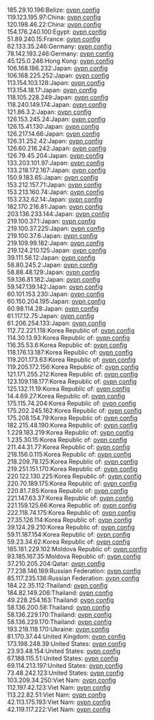185.29.10.196:Belize: [ovpn config](vpn/185_29_10_196.ovpn)  
119.123.195.97:China: [ovpn config](vpn/119_123_195_97.ovpn)  
120.198.46.22:China: [ovpn config](vpn/120_198_46_22.ovpn)  
154.176.240.100:Egypt: [ovpn config](vpn/154_176_240_100.ovpn)  
51.89.240.15:France: [ovpn config](vpn/51_89_240_15.ovpn)  
62.133.35.246:Germany: [ovpn config](vpn/62_133_35_246.ovpn)  
78.142.193.246:Germany: [ovpn config](vpn/78_142_193_246.ovpn)  
45.125.0.246:Hong Kong: [ovpn config](vpn/45_125_0_246.ovpn)  
106.168.186.232:Japan: [ovpn config](vpn/106_168_186_232.ovpn)  
106.168.225.252:Japan: [ovpn config](vpn/106_168_225_252.ovpn)  
113.154.103.128:Japan: [ovpn config](vpn/113_154_103_128.ovpn)  
113.154.18.17:Japan: [ovpn config](vpn/113_154_18_17.ovpn)  
118.105.228.249:Japan: [ovpn config](vpn/118_105_228_249.ovpn)  
118.240.149.174:Japan: [ovpn config](vpn/118_240_149_174.ovpn)  
121.86.3.2:Japan: [ovpn config](vpn/121_86_3_2.ovpn)  
126.153.245.24:Japan: [ovpn config](vpn/126_153_245_24.ovpn)  
126.15.41.130:Japan: [ovpn config](vpn/126_15_41_130.ovpn)  
126.217.14.66:Japan: [ovpn config](vpn/126_217_14_66.ovpn)  
126.31.252.42:Japan: [ovpn config](vpn/126_31_252_42.ovpn)  
126.60.216.242:Japan: [ovpn config](vpn/126_60_216_242.ovpn)  
126.79.45.204:Japan: [ovpn config](vpn/126_79_45_204.ovpn)  
133.203.101.97:Japan: [ovpn config](vpn/133_203_101_97.ovpn)  
133.218.172.167:Japan: [ovpn config](vpn/133_218_172_167.ovpn)  
150.9.183.65:Japan: [ovpn config](vpn/150_9_183_65.ovpn)  
153.212.157.71:Japan: [ovpn config](vpn/153_212_157_71.ovpn)  
153.213.160.74:Japan: [ovpn config](vpn/153_213_160_74.ovpn)  
153.232.62.14:Japan: [ovpn config](vpn/153_232_62_14.ovpn)  
182.170.216.81:Japan: [ovpn config](vpn/182_170_216_81.ovpn)  
203.136.233.144:Japan: [ovpn config](vpn/203_136_233_144.ovpn)  
219.100.37.1:Japan: [ovpn config](vpn/219_100_37_1.ovpn)  
219.100.37.225:Japan: [ovpn config](vpn/219_100_37_225.ovpn)  
219.100.37.6:Japan: [ovpn config](vpn/219_100_37_6.ovpn)  
219.109.99.182:Japan: [ovpn config](vpn/219_109_99_182.ovpn)  
219.124.210.125:Japan: [ovpn config](vpn/219_124_210_125.ovpn)  
39.111.56.12:Japan: [ovpn config](vpn/39_111_56_12.ovpn)  
58.80.245.2:Japan: [ovpn config](vpn/58_80_245_2.ovpn)  
58.88.48.129:Japan: [ovpn config](vpn/58_88_48_129.ovpn)  
59.136.81.182:Japan: [ovpn config](vpn/59_136_81_182.ovpn)  
59.147.139.142:Japan: [ovpn config](vpn/59_147_139_142.ovpn)  
60.101.153.230:Japan: [ovpn config](vpn/60_101_153_230.ovpn)  
60.150.204.195:Japan: [ovpn config](vpn/60_150_204_195.ovpn)  
60.98.114.28:Japan: [ovpn config](vpn/60_98_114_28.ovpn)  
61.117.12.75:Japan: [ovpn config](vpn/61_117_12_75.ovpn)  
61.206.254.133:Japan: [ovpn config](vpn/61_206_254_133.ovpn)  
112.72.221.118:Korea Republic of: [ovpn config](vpn/112_72_221_118.ovpn)  
114.30.13.93:Korea Republic of: [ovpn config](vpn/114_30_13_93.ovpn)  
116.35.53.6:Korea Republic of: [ovpn config](vpn/116_35_53_6.ovpn)  
118.176.13.187:Korea Republic of: [ovpn config](vpn/118_176_13_187.ovpn)  
119.201.173.63:Korea Republic of: [ovpn config](vpn/119_201_173_63.ovpn)  
119.205.172.156:Korea Republic of: [ovpn config](vpn/119_205_172_156.ovpn)  
121.171.255.212:Korea Republic of: [ovpn config](vpn/121_171_255_212.ovpn)  
123.109.118.177:Korea Republic of: [ovpn config](vpn/123_109_118_177.ovpn)  
125.132.11.19:Korea Republic of: [ovpn config](vpn/125_132_11_19.ovpn)  
14.4.69.27:Korea Republic of: [ovpn config](vpn/14_4_69_27.ovpn)  
175.115.74.204:Korea Republic of: [ovpn config](vpn/175_115_74_204.ovpn)  
175.202.245.162:Korea Republic of: [ovpn config](vpn/175_202_245_162.ovpn)  
175.208.154.79:Korea Republic of: [ovpn config](vpn/175_208_154_79.ovpn)  
182.215.48.190:Korea Republic of: [ovpn config](vpn/182_215_48_190.ovpn)  
1.229.183.219:Korea Republic of: [ovpn config](vpn/1_229_183_219.ovpn)  
1.235.30.15:Korea Republic of: [ovpn config](vpn/1_235_30_15.ovpn)  
211.44.31.77:Korea Republic of: [ovpn config](vpn/211_44_31_77.ovpn)  
218.156.0.115:Korea Republic of: [ovpn config](vpn/218_156_0_115.ovpn)  
218.209.78.125:Korea Republic of: [ovpn config](vpn/218_209_78_125.ovpn)  
219.251.151.170:Korea Republic of: [ovpn config](vpn/219_251_151_170.ovpn)  
220.122.130.225:Korea Republic of: [ovpn config](vpn/220_122_130_225.ovpn)  
220.70.189.175:Korea Republic of: [ovpn config](vpn/220_70_189_175.ovpn)  
220.81.7.85:Korea Republic of: [ovpn config](vpn/220_81_7_85.ovpn)  
221.147.63.37:Korea Republic of: [ovpn config](vpn/221_147_63_37.ovpn)  
221.159.125.66:Korea Republic of: [ovpn config](vpn/221_159_125_66.ovpn)  
222.118.74.175:Korea Republic of: [ovpn config](vpn/222_118_74_175.ovpn)  
27.35.126.114:Korea Republic of: [ovpn config](vpn/27_35_126_114.ovpn)  
39.124.29.210:Korea Republic of: [ovpn config](vpn/39_124_29_210.ovpn)  
59.11.187.154:Korea Republic of: [ovpn config](vpn/59_11_187_154.ovpn)  
59.23.34.62:Korea Republic of: [ovpn config](vpn/59_23_34_62.ovpn)  
185.181.229.102:Moldova Republic of: [ovpn config](vpn/185_181_229_102.ovpn)  
93.185.167.35:Moldova Republic of: [ovpn config](vpn/93_185_167_35.ovpn)  
37.210.205.204:Qatar: [ovpn config](vpn/37_210_205_204.ovpn)  
77.238.146.189:Russian Federation: [ovpn config](vpn/77_238_146_189.ovpn)  
85.117.235.136:Russian Federation: [ovpn config](vpn/85_117_235_136.ovpn)  
184.22.35.112:Thailand: [ovpn config](vpn/184_22_35_112.ovpn)  
184.82.149.206:Thailand: [ovpn config](vpn/184_82_149_206.ovpn)  
49.228.254.163:Thailand: [ovpn config](vpn/49_228_254_163.ovpn)  
58.136.200.58:Thailand: [ovpn config](vpn/58_136_200_58.ovpn)  
58.136.229.170:Thailand: [ovpn config](vpn/58_136_229_170.ovpn)  
58.136.229.170:Thailand: [ovpn config](vpn/58_136_229_170.ovpn)  
193.218.118.170:Ukraine: [ovpn config](vpn/193_218_118_170.ovpn)  
81.170.37.44:United Kingdom: [ovpn config](vpn/81_170_37_44.ovpn)  
173.198.248.39:United States: [ovpn config](vpn/173_198_248_39.ovpn)  
23.93.48.154:United States: [ovpn config](vpn/23_93_48_154.ovpn)  
67.188.115.51:United States: [ovpn config](vpn/67_188_115_51.ovpn)  
69.114.213.197:United States: [ovpn config](vpn/69_114_213_197.ovpn)  
73.48.242.123:United States: [ovpn config](vpn/73_48_242_123.ovpn)  
103.209.34.250:Viet Nam: [ovpn config](vpn/103_209_34_250.ovpn)  
112.197.42.123:Viet Nam: [ovpn config](vpn/112_197_42_123.ovpn)  
113.22.82.51:Viet Nam: [ovpn config](vpn/113_22_82_51.ovpn)  
42.113.175.193:Viet Nam: [ovpn config](vpn/42_113_175_193.ovpn)  
42.119.117.222:Viet Nam: [ovpn config](vpn/42_119_117_222.ovpn)  
